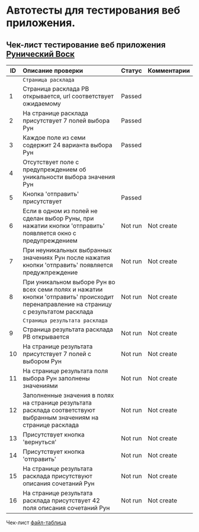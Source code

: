# Автотесты для тестирования веб приложения.
## Чек-лист тестирование веб приложения [ Рунический Воск ](https://github.com/ShulgaAnatoly/Runicheskiy_Vosk_Django)

| ID	| Описание проверки	| Статус	| Комментарии |
| --- | :------------------------------------------------ | ------------ | --------------- |
| | `Страница расклада` |
| 1	| Страница расклада РВ открывается, url соответствует ожидаемому | Passed |
| 2	| На странице расклада присутствует 7 полей выбора Рун | Passed |
| 3	| Каждое поле из семи  содержит 24 варианта выбора Рун | Passed |
| 4	| Отсутствует поле с предупреждением об уникальности выбора значения Рун |
| 5	| Кнопка 'отправить' присутствует | Passed |
| 6	| Если в одном из полей не сделан выбор Руны, при нажатии кнопки  'отправить' появляется окно с предупреждением | Not run | Not create |
| 7	| При неуникальных выбранных значениях Рун после нажатия кнопки 'отправить' появляется предужпреждение  | Not run | Not create |
| 8	| При уникальном выборе Рун во всех семи полях и нажатии кнопки 'отправить' происходит перенаправление на страницу с результатом расклада | Not run | Not create |
| | `Страница результата расклада`
| 9	| Страница результата расклада РВ открывается | Not run | Not create |
| 10	| На странице результата присутствует 7 полей с выбором Рун | Not run | Not create |
| 11	| На странице результата поля выбора Рун заполнены значениями | Not run | Not create |
| 12	| Заполненные значения в полях на странице результата расклада соответствуют выбранным значениям на странице расклада | Not run | Not create |
| 13	| Присутствует кнопка 'вернуться' | Not run | Not create |
| 14	| Присутствует кнопка 'отправить' | Not run | Not create |
| 15	| На странице результата расклада присутствуют описания сочетаний Рун | Not run | Not create |
| 16	| На странице результата расклада присутствует 42 поля описания сочетаний Рун | Not run | Not create |

Чек-лист [файл-таблица](https://docs.google.com/spreadsheets/d/1m6oP6VYK0GKUC-gxtU0M7WirFdPzayiiBnQJhSJzLlI/edit?usp=sharing) 
